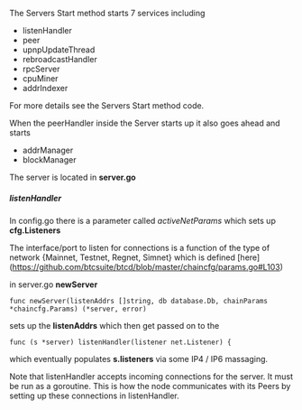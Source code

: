 
The Servers Start method starts 7 services including

* listenHandler
* peer
* upnpUpdateThread
* rebroadcastHandler
* rpcServer
* cpuMiner
* addrIndexer

For more details see the Servers Start method code.

When the peerHandler inside the Server starts up it also goes ahead and starts

* addrManager
* blockManager

The server is located in **server.go**

##### listenHandler



In config.go there is a parameter called *activeNetParams* which sets up **cfg.Listeners**

The interface/port to listen for connections is a function of the type of network
{Mainnet, Testnet, Regnet, Simnet}
which is defined
[here]
(https://github.com/btcsuite/btcd/blob/master/chaincfg/params.go#L103)

in server.go **newServer**

```
func newServer(listenAddrs []string, db database.Db, chainParams *chaincfg.Params) (*server, error)
```

sets up the **listenAddrs** which then get passed on to the

```
func (s *server) listenHandler(listener net.Listener) {
```

which eventually populates **s.listeners** via some IP4 / IP6 massaging.

Note that listenHandler accepts incoming connections for the
server.  It must be run as a goroutine.  This is how the node communicates
with its Peers by setting up these connections in listenHandler.
